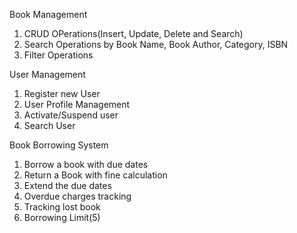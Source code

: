 Book Management
1. CRUD OPerations(Insert, Update, Delete and Search)
2. Search Operations by Book Name, Book Author, Category, ISBN
3. Filter Operations
 
User Management
1. Register new User
2. User Profile Management
3. Activate/Suspend user
4. Search User

Book Borrowing System
1. Borrow a book with due dates
2. Return a Book with fine calculation
3. Extend the due dates
4. Overdue charges tracking
5. Tracking lost book
6. Borrowing Limit(5)
